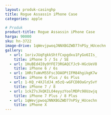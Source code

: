 ```yaml
---
layout: produk-casinghp
title: Rogue Assassin iPhone Case
categories: apple

# Produk
product-title: Rogue Assassin iPhone Case
harga: 90000
sku: hn-3722
image-drive: 1qWevjpwoqJNNXBGZWD77nPSy_HUcechn
gallery:
  - url: 1orivJUqFgkkShtfCxpgdxu1FyGo6IIs_
    title: iPhone 5 / 5s / SE
  - url: 1HuBEd4I0y9YFE73RGAQCfJc9-HGcUeV8
    title: iPhone 6 / 6s
  - url: 1HRcTuWvM55Fsc3OAOPtIFM84hgikgK7w
    title: iPhone 6 Plus / 6s Plus
  - url: 1-KQ_r4XJldJ4_m5zQ-wGFCD8OaGrySvY
    title: iPhone 7 / 8
  - url: 1ckZ7sJkQKILO4eyyzYoolMDPc98Uzwjq
    title: iPhone 7 Plus / 8 Plus
  - url: 1qWevjpwoqJNNXBGZWD77nPSy_HUcechn
    title: iPhone X
---
```

